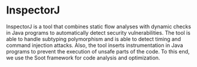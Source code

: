 # InspectorJ
InspectorJ is a tool that combines static flow analyses with dynamic checks in Java programs to automatically detect security vulnerabilities. The tool is able to handle subtyping polymorphism and is able to detect  timing and command injection attacks. Also, the tool inserts instrumentation in Java programs to prevent the execution of unsafe parts of the code.
To this end, we use the Soot framework for code analysis and optimization.
